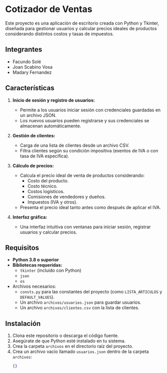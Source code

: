 # Cotizador de Ventas

Este proyecto es una aplicación de escritorio creada con Python y Tkinter, diseñada para gestionar usuarios y calcular precios ideales de productos considerando distintos costos y tasas de impuestos.

## Integrantes
- Facundo Solé
- Joan Scabino Vosa
- Madary Fernandez

## Características

1. **Inicio de sesión y registro de usuarios:**
   - Permite a los usuarios iniciar sesión con credenciales guardadas en un archivo JSON.
   - Los nuevos usuarios pueden registrarse y sus credenciales se almacenan automáticamente.

2. **Gestión de clientes:**
   - Carga de una lista de clientes desde un archivo CSV.
   - Filtra clientes según su condición impositiva (exentos de IVA o con tasa de IVA específica).

3. **Cálculo de precios:**
   - Calcula el precio ideal de venta de productos considerando:
     - Costo del producto.
     - Costo técnico.
     - Costos logísticos.
     - Comisiones de vendedores y dueños.
     - Impuestos (IVA y otros).
   - Presenta el precio ideal tanto antes como después de aplicar el IVA.

4. **Interfaz gráfica:**
   - Una interfaz intuitiva con ventanas para iniciar sesión, registrar usuarios y calcular precios.

## Requisitos

- **Python 3.8 o superior**
- **Bibliotecas requeridas:**  
  - `tkinter` (incluido con Python)
  - `json`
  - `os`
- Archivos necesarios:
  - `consts.py` para las constantes del proyecto (como `LISTA_ARTICULOS` y `DEFAULT_VALUES`).
  - Un archivo `archivos/usuarios.json` para guardar usuarios.
  - Un archivo `archivos/clientes.csv` con la lista de clientes.

## Instalación

1. Clona este repositorio o descarga el código fuente.
2. Asegúrate de que Python esté instalado en tu sistema.
3. Crea la carpeta `archivos` en el directorio raíz del proyecto.
4. Crea un archivo vacío llamado `usuarios.json` dentro de la carpeta `archivos`:
   ```json
   {}
